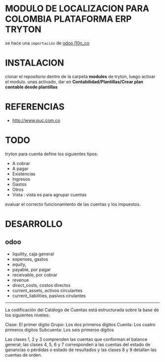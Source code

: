 # MODULO DE LOCALIZACION PARA COLOMBIA PLATAFORMA ERP TRYTON

se hace una ``importación`` de [odoo l10n_co](https://github.com/buguelos/odoo/tree/master/addons/l10n_co/data)

# INSTALACION

clonar el repositorio dentro de la carpeta **modules** de tryton, luego activar el modulo.
unas activado, dar en **Contabilidad/Plantillas/Crear plan contable desde plantillas**

# REFERENCIAS

  * http://www.puc.com.co


# TODO

tryton para cuenta define los siguientes tipos:
  * A cobrar
  * A pagar
  * Existencias
  * Ingresos
  * Gastos
  * Otros
  * Vista : vista es para agrupar cuentas

evaluar el correcto funcionamiento de las cuentas y los impuestos.


# DESARROLLO 

## odoo

- liquility, caja general
- expenses, gastos
- equity,
- payable, por pagar
- receivable, por cobrar
- revenue
- direct_costs, costos directos
- current_assets, activos circulantes
- current_liabilities, pasivos cirulantes

---
La codificación del Catálogo de Cuentas está estructurada sobre la base de los siguientes niveles:

Clase:
    El primer dígito
Grupo:
    Los dos primeros dígitos
Cuenta:
    Los cuatro primeros dígitos
Subcuenta:
    Los seis primeros dígitos

Las clases 1, 2 y 3 comprenden las cuentas que conforman el balance general; las clases 4, 5, 6 y 7 corresponden a las cuentas del estado de ganancias o pérdidas o estado de resultados y las clases 8 y 9 detallan las cuentas de orden.



